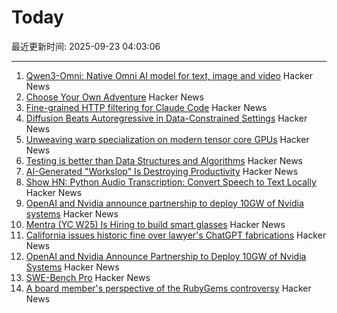 # Today

最近更新时间: 2025-09-23 04:03:06

--- 
1. [Qwen3-Omni: Native Omni AI model for text, image and video](https://github.com/QwenLM/Qwen3-Omni) Hacker News
2. [Choose Your Own Adventure](https://www.filfre.net/2025/09/choose-your-own-adventure/) Hacker News
3. [Fine-grained HTTP filtering for Claude Code](https://ammar.io/blog/httpjail) Hacker News
4. [Diffusion Beats Autoregressive in Data-Constrained Settings](https://blog.ml.cmu.edu/2025/09/22/diffusion-beats-autoregressive-in-data-constrained-settings/) Hacker News
5. [Unweaving warp specialization on modern tensor core GPUs](https://rohany.github.io/blog/warp-specialization/) Hacker News
6. [Testing is better than Data Structures and Algorithms](https://nedbatchelder.com/blog/202509/testing_is_better_than_dsa.html) Hacker News
7. [AI-Generated "Workslop" Is Destroying Productivity](https://hbr.org/2025/09/ai-generated-workslop-is-destroying-productivity) Hacker News
8. [Show HN: Python Audio Transcription: Convert Speech to Text Locally](https://www.pavlinbg.com/posts/python-speech-to-text-guide) Hacker News
9. [OpenAI and Nvidia announce partnership to deploy 10GW of Nvidia systems](https://openai.com/index/openai-nvidia-systems-partnership/) Hacker News
10. [Mentra (YC W25) Is Hiring to build smart glasses](https://news.ycombinator.com/item?id=45336282) Hacker News
11. [California issues historic fine over lawyer's ChatGPT fabrications](https://calmatters.org/economy/technology/2025/09/chatgpt-lawyer-fine-ai-regulation/) Hacker News
12. [OpenAI and Nvidia Announce Partnership to Deploy 10GW of Nvidia Systems](https://openai.com/index/openai-nvidia-systems-partnership/) Hacker News
13. [SWE-Bench Pro](https://github.com/scaleapi/SWE-bench_Pro-os) Hacker News
14. [A board member's perspective of the RubyGems controversy](https://apiguy.substack.com/p/a-board-members-perspective-of-the) Hacker News
